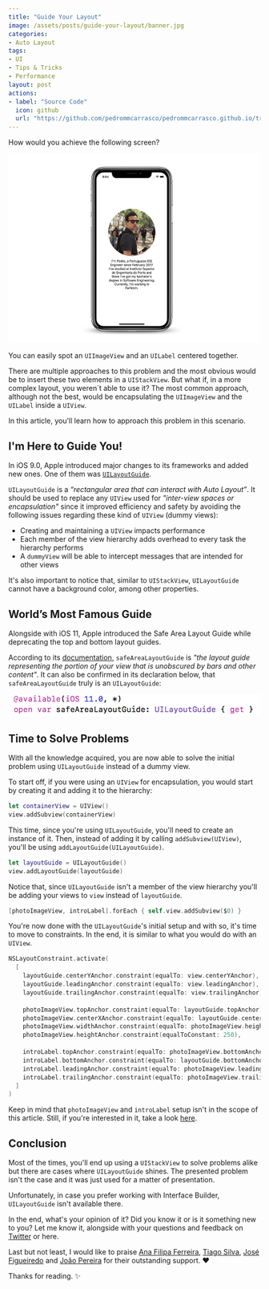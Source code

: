 ```yaml
---
title: "Guide Your Layout"
image: /assets/posts/guide-your-layout/banner.jpg
categories:
- Auto Layout
tags:
- UI
- Tips & Tricks
- Performance
layout: post
actions:
- label: "Source Code"
  icon: github
  url: "https://github.com/pedrommcarrasco/pedrommcarrasco.github.io/tree/master/Articles-Source-Code/Guide%20your%20layout/GuideYourLayout.playground"
---
```


How would you achieve the following screen? 

![](https://github.com/pedrommcarrasco/pedrommcarrasco.github.io/blob/master/assets/posts/guide-your-layout/goal.jpg?raw=true)

You can easily spot an `UIImageView` and an `UILabel` centered together. 

There are multiple approaches to this problem and the most obvious would be to insert these two elements in a `UIStackView`. But what if, in a more complex layout, you weren´t able to use it? The most common approach, although not the best, would be encapsulating the `UIImageView` and the `UILabel` inside a `UIView`.

In this article, you'll learn how to approach this problem in this scenario.

## I'm Here to Guide You!

In iOS 9.0, Apple introduced major changes to its frameworks and added new ones. One of them was [ `UILayoutGuide`](https://developer.apple.com/documentation/uikit/uilayoutguide).

 `UILayoutGuide` is a *“rectangular area that can interact with Auto Layout”*. It should be used to replace any `UIView` used for *"inter-view spaces or encapsulation"* since it improved efficiency and safety by avoiding the following issues regarding these kind of `UIView` (dummy views):

* Creating and maintaining a `UIView` impacts performance
* Each member of the view hierarchy adds overhead to every task the hierarchy performs
* A `dummyView` will be able to intercept messages that are intended for other views

It's also important to notice that, similar to `UIStackView`, `UILayoutGuide` cannot have a background color, among other properties.

## World’s Most Famous Guide

Alongside with iOS 11, Apple introduced the Safe Area Layout Guide while deprecating the top and bottom layout guides.

According to its [documentation](https://developer.apple.com/documentation/uikit/uiview/2891102-safearealayoutguide), `safeAreaLayoutGuide` is *"the layout guide representing the portion of your view that is unobscured by bars and other content"*. It can also be confirmed in its declaration below, that `safeAreaLayoutGuide` truly is an `UILayoutGuide`:

![](https://github.com/pedrommcarrasco/pedrommcarrasco.github.io/blob/master/assets/posts/guide-your-layout/safeAreaDeclaration.png?raw=true)

## Time to Solve Problems

With all the knowledge acquired, you are now able to solve the initial problem using `UILayoutGuide` instead of a dummy view.

To start off, if you were using an `UIView` for encapsulation, you would start by creating it and adding it to the hierarchy:

```swift
let containerView = UIView()
view.addSubview(containerView)
```

This time, since you're using `UILayoutGuide`, you'll need to create an instance of it. Then, instead of adding it by calling `addSubview(UIView)`, you'll be using `addLayoutGuide(UILayoutGuide)`.

```swift
let layoutGuide = UILayoutGuide()
view.addLayoutGuide(layoutGuide)
```

Notice that, since `UILayoutGuide` isn't a member of the view hierarchy you'll be adding your views to `view` instead of `layoutGuide`.

```swift
[photoImageView, introLabel].forEach { self.view.addSubview($0) }
```

You're now done with the `UILayoutGuide`'s initial setup and with so, it's time to move to constraints. In the end, it is similar to what you would do with an `UIView`.

```swift
NSLayoutConstraint.activate(
  [
    layoutGuide.centerYAnchor.constraint(equalTo: view.centerYAnchor),
    layoutGuide.leadingAnchor.constraint(equalTo: view.leadingAnchor),
    layoutGuide.trailingAnchor.constraint(equalTo: view.trailingAnchor),
                
    photoImageView.topAnchor.constraint(equalTo: layoutGuide.topAnchor),     
    photoImageView.centerXAnchor.constraint(equalTo: layoutGuide.centerXAnchor),
    photoImageView.widthAnchor.constraint(equalTo: photoImageView.heightAnchor),
    photoImageView.heightAnchor.constraint(equalToConstant: 250),
                
    introLabel.topAnchor.constraint(equalTo: photoImageView.bottomAnchor, constant: 16),
    introLabel.bottomAnchor.constraint(equalTo: layoutGuide.bottomAnchor),
    introLabel.leadingAnchor.constraint(equalTo: photoImageView.leadingAnchor),
    introLabel.trailingAnchor.constraint(equalTo: photoImageView.trailingAnchor)
  ]
)
```

Keep in mind that `photoImageView` and `introLabel` setup isn't in the scope of this article. Still, if you're interested in it, take a look [here](https://github.com/pedrommcarrasco/pedrommcarrasco.github.io/tree/master/Articles-Source-Code/Guide%20your%20layout/GuideYourLayout.playground).

## Conclusion

Most of the times, you'll end up using a `UIStackView` to solve problems alike but there are cases where `UILayoutGuide` shines. The presented problem isn't the case and it was just used for a matter of presentation.

Unfortunately, in case you prefer working with Interface Builder, `UILayoutGuide` isn't available there.

In the end, what's your opinion of it? Did you know it or is it something new to you? Let me know it, alongside with your questions and feedback on [Twitter](https://twitter.com/pedrommcarrasco) or here.

Last but not least, I would like to praise [Ana Filipa Ferreira](https://twitter.com/anafpf3), [Tiago Silva](https://twitter.com/tiagomssilvaa), [José Figueiredo](https://twitter.com/ZeMiguelFig) and [João Pereira](https://twitter.com/NSMyself) for their outstanding support. ❤️

Thanks for reading. ✨
